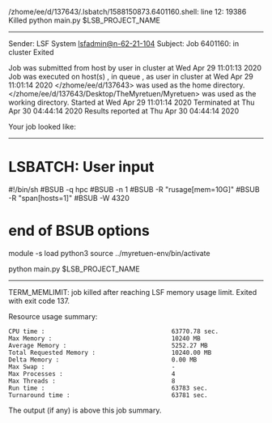 /zhome/ee/d/137643/.lsbatch/1588150873.6401160.shell: line 12: 19386 Killed                  python main.py $LSB_PROJECT_NAME

------------------------------------------------------------
Sender: LSF System <lsfadmin@n-62-21-104>
Subject: Job 6401160: <NNAgent3NN-Selfplay-20-incremental> in cluster <dcc> Exited

Job <NNAgent3NN-Selfplay-20-incremental> was submitted from host <n-62-27-20> by user <s183905> in cluster <dcc> at Wed Apr 29 11:01:13 2020
Job was executed on host(s) <n-62-21-104>, in queue <hpc>, as user <s183905> in cluster <dcc> at Wed Apr 29 11:01:14 2020
</zhome/ee/d/137643> was used as the home directory.
</zhome/ee/d/137643/Desktop/TheMyretuen/Myretuen> was used as the working directory.
Started at Wed Apr 29 11:01:14 2020
Terminated at Thu Apr 30 04:44:14 2020
Results reported at Thu Apr 30 04:44:14 2020

Your job looked like:

------------------------------------------------------------
# LSBATCH: User input
#!/bin/sh
#BSUB -q hpc
#BSUB -n 1
#BSUB -R "rusage[mem=10G]"
#BSUB -R "span[hosts=1]"
#BSUB -W 4320
# end of BSUB options

module -s load python3
source ../myretuen-env/bin/activate

python main.py $LSB_PROJECT_NAME


------------------------------------------------------------

TERM_MEMLIMIT: job killed after reaching LSF memory usage limit.
Exited with exit code 137.

Resource usage summary:

    CPU time :                                   63770.78 sec.
    Max Memory :                                 10240 MB
    Average Memory :                             5252.27 MB
    Total Requested Memory :                     10240.00 MB
    Delta Memory :                               0.00 MB
    Max Swap :                                   -
    Max Processes :                              4
    Max Threads :                                8
    Run time :                                   63783 sec.
    Turnaround time :                            63781 sec.

The output (if any) is above this job summary.

